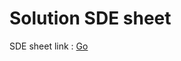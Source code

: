 <h1> Solution SDE sheet </h1>
<p> SDE sheet link : <a href="https://docs.google.com/document/d/1SM92efk8oDl8nyVw8NHPnbGexTS9W-1gmTEYfEurLWQ/edit" target="_blank">Go</a></p>
